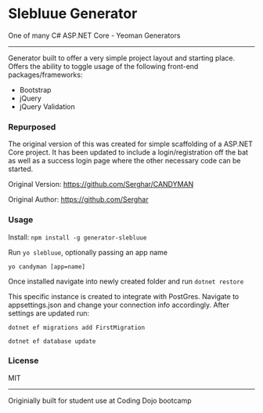 # Slebluue Generator
One of many C# ASP.NET Core - Yeoman Generators
******
Generator built to offer a very simple project layout and starting place.
Offers the ability to toggle usage of the following front-end packages/frameworks:
 - Bootstrap
 - jQuery
 - jQuery Validation

### Repurposed
The original version of this was created for simple scaffolding of a ASP.NET Core project. 
It has been updated to include a login/registration off the bat as well as a success login
page where the other necessary code can be started.

Original Version: https://github.com/Serghar/CANDYMAN

Original Author: https://github.com/Serghar

### Usage
Install: ```npm install -g generator-slebluue```

Run ```yo slebluue```, optionally passing an app name
```
yo candyman [app=name]
```

Once installed navigate into newly created folder and run ```dotnet restore```

This specific instance is created to integrate with PostGres.
Navigate to appsettings.json and change your connection info accordingly.
After settings are updated run:
```
dotnet ef migrations add FirstMigration
```
```
dotnet ef database update
```

### License

MIT

------
Originially built for student use at Coding Dojo bootcamp
